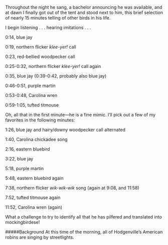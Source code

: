 Throughout the night he sang, a bachelor announcing he was available, and at dawn I finally got out of the tent and stood next to him, this brief selection of nearly 15 minutes telling of other birds in his life.

I begin listening . . . hearing imitations . . .

0:14, blue jay

0:19, northern flicker _klee-yer!_ call

0:23, red-bellied woodpecker call

0:25-0:32, northern flicker _klee-yer!_ call again

0:35, blue jay (0:39-0:42, probably also blue jay)

0:46-0:51, purple martin

0:53-0:48, Carolina wren

0:59-1:05, tufted titmouse

Oh, all that in the first minute—he is a fine mimic. I’ll pick out a few of my favorites in the following minutes:

1:26, blue jay and hairy/downy woodpecker call alternated

1:40, Carolina chickadee song

2:16, eastern bluebird

3:22, blue jay

5:18, purple martin

5:48, eastern bluebird again

7:38, northern flicker _wik-wik-wik_ song (again at 9:08, and 11:58)

7:52, tufted titmouse again

11:52, Carolina wren (again)

What a challenge to try to identify all that he has pilfered and translated into mockingbirdese!

#####Background
At this time of the morning, all of Hodgenville’s American robins are singing by streetlights.

